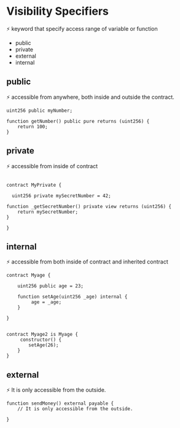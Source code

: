# Visibility Specifiers
 ⚡️ keyword that specify  access range of variable or function 

   * public
   * private
   * external
   * internal




## public
 ⚡️ accessible from anywhere, both inside and outside the contract.


```solidity
uint256 public myNumber; 

function getNumber() public pure returns (uint256) {
    return 100;
}
```


## private
 ⚡️ accessible from inside of contract  
 
```solidity

contract MyPrivate {

  uint256 private mySecretNumber = 42;

function _getSecretNumber() private view returns (uint256) {
    return mySecretNumber;
}

}
```



## internal 
 ⚡️ accessible from both inside of contract and inherited contract  


```solidity
contract Myage {

    uint256 public age = 23;

    function setAge(uint256 _age) internal {
         age = _age;
    }
    
}


contract Myage2 is Myage {
     constructor() {
        setAge(26);
    }
}
```



## external 
 ⚡️ It is only accessible from the outside.

```solidity
function sendMoney() external payable {
    // It is only accessible from the outside.

}
```
